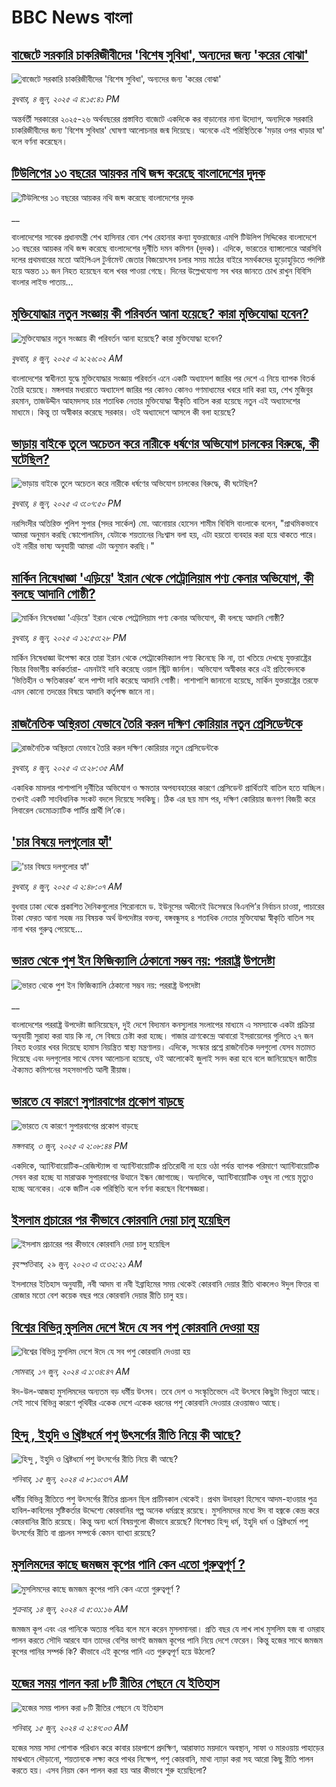 # BBC News বাংলা## [বাজেটে সরকারি চাকরিজীবীদের 'বিশেষ সুবিধা', অন্যদের জন্য 'করের বোঝা' ](https://www.bbc.com/bengali/articles/clyg0ygn5geo?at_campaign=githubrss)![বাজেটে সরকারি চাকরিজীবীদের 'বিশেষ সুবিধা', অন্যদের জন্য 'করের বোঝা' ](https://ichef.bbci.co.uk/ace/standard/240/cpsprodpb/6c89/live/4c2904a0-4149-11f0-a8f8-fd544bcd141d.jpg)_বুধবার, ৪ জুন, ২০২৫ এ ৪:১৫:৪১ PM_অন্তর্বর্তী সরকারের ২০২৫-২৬ অর্থবছরের প্রস্তাবিত বাজেটে একদিকে কর বাড়ানোর নানা উদ্যোগ, অন্যদিকে সরকারি চাকরিজীবীদের জন্য 'বিশেষ সুবিধার' ঘোষণা আলোচনার জন্ম দিয়েছে। অনেকে এই পরিস্থিতিকে 'মড়ার ওপর খাড়ার ঘা' বলে বর্ণনা করেছেন।## [টিউলিপের ১৩ বছরের আয়কর নথি জব্দ করেছে বাংলাদেশের দুদক](https://www.bbc.co.uk/bengali/live/crmk1rdx8ket?at_campaign=githubrss)![টিউলিপের ১৩ বছরের আয়কর নথি জব্দ করেছে বাংলাদেশের দুদক](https://ichef.bbci.co.uk/ace/standard/240/cpsprodpb/5d34/live/a3142080-415b-11f0-bace-e1270fc31f5e.jpg)__বাংলাদেশের সাবেক প্রধানমন্ত্রী শেখ হাসিনার বোন শেখ রেহানার কন্যা যুক্তরাজ্যের এমপি টিউলিপ সিদ্দিকের বাংলাদেশে ১৩ বছরের আয়কর নথি জব্দ করেছে বাংলাদেশের দুর্নীতি দমন কমিশন (দুদক)। এদিকে, ভারতের ব্যাঙ্গালোরে আরসিবি দলের প্রথমবারের মতো আইপিএল টুর্নামেন্ট জেতার বিজয়োৎসব চলার সময় মাঠের বাইরে সমর্থকদের হুড়োহুড়িতে পদপিষ্ট হয়ে অন্তত ১১ জন নিহত হয়েছেন বলে খবর পাওয়া গেছে। দিনের উল্লেখযোগ্য সব খবর জানতে চোখ রাখুন বিবিসি বাংলার লাইভ পাতায়...## [মুক্তিযোদ্ধার নতুন সংজ্ঞায় কী পরিবর্তন আনা হয়েছে? কারা মুক্তিযোদ্ধা হবেন?](https://www.bbc.com/bengali/articles/ceqgw3rq8dyo?at_campaign=githubrss)![মুক্তিযোদ্ধার নতুন সংজ্ঞায় কী পরিবর্তন আনা হয়েছে? কারা মুক্তিযোদ্ধা হবেন?](https://ichef.bbci.co.uk/ace/standard/240/cpsprodpb/93c1/live/78ea9830-411e-11f0-835b-310c7b938e84.jpg)_বুধবার, ৪ জুন, ২০২৫ এ ৯:২৬:০২ AM_বাংলাদেশের স্বাধীনতা যুদ্ধে মুক্তিযোদ্ধার সংজ্ঞায় পরিবর্তন এনে একটি অধ্যাদেশ জারির পর দেশে এ নিয়ে ব্যাপক বিতর্ক তৈরি হয়েছে। মঙ্গলবার মধ্যরাতে অধ্যাদেশ জারির পর কোনও কোনও গণমাধ্যমের খবরে দাবি করা হয়, শেখ মুজিবুর রহমান, তাজউদ্দীন আহমদসহ চার শতাধিক নেতার মুক্তিযোদ্ধা স্বীকৃতি বাতিল করা হয়েছে নতুন এই অধ্যাদেশের মাধ্যমে। কিন্তু তা অস্বীকার করেছে সরকার। ওই অধ্যাদেশে  আসলে কী বলা হয়েছে?## [ভাড়ায় বাইকে তুলে অচেতন করে নারীকে ধর্ষণের অভিযোগ চালকের বিরুদ্ধে, কী ঘটেছিল?](https://www.bbc.com/bengali/articles/c9dq4zey3q5o?at_campaign=githubrss)![ভাড়ায় বাইকে তুলে অচেতন করে নারীকে ধর্ষণের অভিযোগ চালকের বিরুদ্ধে, কী ঘটেছিল?](https://ichef.bbci.co.uk/ace/standard/240/cpsprodpb/c26e/live/7a5fc380-4154-11f0-b6e6-4ddb91039da1.jpg)_বুধবার, ৪ জুন, ২০২৫ এ ৩:০৭:৫০ PM_নরসিংদীর অতিরিক্ত পুলিশ সুপার (সদর সার্কেল) মো. আনোয়ার হোসেন শামীম বিবিসি বাংলাকে বলেন, "প্রাথমিকভাবে আমরা অনুমান করছি স্কোপোলামিন, যেটাকে শয়তানের নিঃশ্বাস বলা হয়, এটা হয়তো ব্যবহার করা হয়ে থাকতে পারে। ওই নারীর ভাষ্য অনুযায়ী আমরা এটা অনুমান করছি।"## [মার্কিন নিষেধাজ্ঞা 'এড়িয়ে' ইরান থেকে পেট্রোলিয়াম পণ্য কেনার অভিযোগ, কী বলছে আদানি গোষ্ঠী?](https://www.bbc.com/bengali/articles/clyg03y941no?at_campaign=githubrss)![মার্কিন নিষেধাজ্ঞা 'এড়িয়ে' ইরান থেকে পেট্রোলিয়াম পণ্য কেনার অভিযোগ, কী বলছে আদানি গোষ্ঠী?](https://ichef.bbci.co.uk/ace/standard/240/cpsprodpb/e91f/live/854997f0-412a-11f0-bace-e1270fc31f5e.jpg)_বুধবার, ৪ জুন, ২০২৫ এ ১২:৫৩:২৮ PM_মার্কিন নিষেধাজ্ঞা উপেক্ষা করে তারা ইরান থেকে পেট্রোকেমিক্যাল পণ্য কিনেছে কি না, তা খতিয়ে দেখছে যুক্তরাষ্ট্রের বিচার বিভাগীয় কর্মকর্তারা- এমনটাই দাবি করেছে ওয়াল স্ট্রিট জার্নাল। অভিযোগ অস্বীকার করে এই প্রতিবেদনকে ‘ভিত্তিহীন ও ক্ষতিকারক’ বলে পাল্টা দাবি করেছে আদানি গোষ্ঠী। পাশাপাশি জানানো হয়েছে, মার্কিন যুক্তরাষ্ট্রের তরফে এমন কোনো তদন্তের বিষয়ে আদানি কর্তৃপক্ষ জানে না।## [রাজনৈতিক অস্থিরতা যেভাবে তৈরি করল                                                                    দক্ষিণ কোরিয়ার নতুন প্রেসিডেন্টকে](https://www.bbc.com/bengali/articles/cwyj3d4j257o?at_campaign=githubrss)![রাজনৈতিক অস্থিরতা যেভাবে তৈরি করল                                                                    দক্ষিণ কোরিয়ার নতুন প্রেসিডেন্টকে](https://ichef.bbci.co.uk/ace/standard/240/cpsprodpb/a526/live/1635ee80-40ef-11f0-bace-e1270fc31f5e.jpg)_বুধবার, ৪ জুন, ২০২৫ এ ৩:২৮:৩৫ AM_একাধিক মামলার পাশাপাশি দুর্নীতির অভিযোগ ও ক্ষমতার অপব্যবহারের কারণে প্রেসিডেন্ট প্রার্থিতাই বাতিল হতে যাচ্ছিল। তখনই একটি সাংবিধানিক সংকট বদলে দিয়েছে সবকিছু। ঠিক এর ছয় মাস পর, দক্ষিণ কোরিয়ার জনগণ বিজয়ী করে লিবারেল ডেমোক্র্যাটিক পার্টির প্রার্থী লি’কে।## ['চার বিষয়ে দলগুলোর হ্যাঁ'](https://www.bbc.com/bengali/articles/c3v566vev30o?at_campaign=githubrss)!['চার বিষয়ে দলগুলোর হ্যাঁ'](https://ichef.bbci.co.uk/ace/standard/240/cpsprodpb/2226/live/796bd7f0-40e3-11f0-bace-e1270fc31f5e.jpg)_বুধবার, ৪ জুন, ২০২৫ এ ২:৪৮:০৭ AM_বুধবার ঢাকা থেকে প্রকাশিত দৈনিকগুলোর শিরোনামে ড. ইউনূসের অধীনেই ডিসেম্বরে বিএনপি’র নির্বাচন চাওয়া, পাচারের টাকা ফেরত আনা সহজ নয় বিষয়ক অর্থ উপদেষ্টার বক্তব্য, বঙ্গবন্ধুসহ ৪ শতাধিক নেতার মুক্তিযোদ্ধা স্বীকৃতি বাতিল সহ নানা খবর গুরুত্ব পেয়েছে…## [ভারত থেকে পুশ ইন ফিজিক্যালি ঠেকানো সম্ভব নয়: পররাষ্ট্র উপদেষ্টা](https://www.bbc.co.uk/bengali/live/c5yx74wwg9wt?at_campaign=githubrss)![ভারত থেকে পুশ ইন ফিজিক্যালি ঠেকানো সম্ভব নয়: পররাষ্ট্র উপদেষ্টা](https://ichef.bbci.co.uk/ace/standard/240/cpsprodpb/c3f0/live/e99d04f0-4092-11f0-835b-310c7b938e84.jpg)__বাংলাদেশের পররাষ্ট্র উপদেষ্টা জানিয়েছেন, দুই দেশে বিদ্যমান কনস্যুলার সংলাপের মাধ্যমে এ সমস্যাকে একটা প্রক্রিয়া অনুযায়ী সুরাহা করা যায় কি না, সে বিষয়ে চেষ্টা করা হচ্ছে। গাজার ত্রাণকেন্দ্রে আবারো ইসরায়েলের গুলিতে ২৭ জন নিহত হওয়ার খবর দিয়েছে হামাস নিয়ন্ত্রিত স্বাস্থ্য মন্ত্রণালয়। এদিকে, সংস্কার প্রশ্নে রাজনৈতিক দলগুলো যেসব মতামত দিয়েছে এবং দলগুলোর সাথে যেসব আলোচনা হয়েছে, ওই আলোকেই জুলাই সনদ করা হবে বলে জানিয়েছেন জাতীয় ঐক্যমত কমিশনের সহসভাপতি আলী রীয়াজ।## [ভারতে যে কারণে সুপারবাগের প্রকোপ বাড়ছে](https://www.bbc.com/bengali/articles/c4g6462djn8o?at_campaign=githubrss)![ভারতে যে কারণে সুপারবাগের প্রকোপ বাড়ছে](https://ichef.bbci.co.uk/ace/standard/240/cpsprodpb/a0c0/live/8b964860-4062-11f0-bace-e1270fc31f5e.jpg)_মঙ্গলবার, ৩ জুন, ২০২৫ এ ২:০৮:৪৪ PM_একদিকে, অ্যান্টিবায়োটিক-রেজিস্ট্যান্স বা অ্যান্টিবায়োটিক প্রতিরোধী না হয়ে ওঠা পর্যন্ত ব্যাপক পরিমাণে অ্যান্টিবায়োটিক সেবন করা হচ্ছে যা মারাত্মক সুপারবাগের উত্থানে ইন্ধন জোগাচ্ছে। অন্যদিকে, অ্যান্টিবায়োটিক ওষুধ না পেয়ে মৃত্যুও হচ্ছে অনেকের।  একে জটিল  এক পরিস্থিতি বলে বর্ণনা করছেন বিশেষজ্ঞরা।## [ইসলাম প্রচারের পর কীভাবে কোরবানি দেয়া চালু হয়েছিল](https://www.bbc.com/bengali/articles/c4n94jv8gn5o?at_campaign=githubrss)![ইসলাম প্রচারের পর কীভাবে কোরবানি দেয়া চালু হয়েছিল](https://ichef.bbci.co.uk/ace/standard/240/cpsprodpb/5867/live/ccd48d20-14fc-11ee-816c-eb33efffe2a0.jpg)_বৃহস্পতিবার, ২৯ জুন, ২০২৩ এ ৩:৩২:২১ AM_ইসলামের ইতিহাস অনুযায়ী, নবী আদম বা নবী ইব্রাহিমের সময় থেকেই কোরবানি দেয়ার রীতি থাকলেও ঈদুল ফিতর বা রোজার মতো বেশ কয়েক বছর পরে কোরবানি দেয়ার রীতি চালু হয়।## [বিশ্বের বিভিন্ন মুসলিম দেশে ঈদে যে সব পশু কোরবানি দেওয়া হয়](https://www.bbc.com/bengali/articles/cw00273x4g6o?at_campaign=githubrss)![বিশ্বের বিভিন্ন মুসলিম দেশে ঈদে যে সব পশু কোরবানি দেওয়া হয়](https://ichef.bbci.co.uk/ace/standard/240/cpsprodpb/93f5/live/12e84010-2bcf-11ef-a88c-091dd981830a.jpg)_সোমবার, ১৭ জুন, ২০২৪ এ ১:৩৪:৪৭ AM_ঈদ-উল-আজহা মুসলিমদের অন্যতম বড় ধর্মীয় উৎসব। তবে দেশ ও সংস্কৃতিভেদে এই উৎসবে কিছুটা ভিন্নতা আছে। সেই সাথে বিভিন্ন কারণে পৃথিবীর একেক দেশে একেক ধরনের পশু কোরবানি দেওয়ার রেওয়াজও আছে।## [হিন্দু , ইহুদি ও খ্রিষ্টধর্মে পশু উৎসর্গের রীতি নিয়ে কী আছে?](https://www.bbc.com/bengali/articles/cyxxpnyl9geo?at_campaign=githubrss)![হিন্দু , ইহুদি ও খ্রিষ্টধর্মে পশু উৎসর্গের রীতি নিয়ে কী আছে?](https://ichef.bbci.co.uk/ace/standard/240/cpsprodpb/4e14/live/880d8b70-255d-11ef-b3df-572685bc76f0.jpg)_শনিবার, ১৫ জুন, ২০২৪ এ ৮:১০:৩৭ AM_ধর্মীয় বিভিন্ন রীতিতে পশু উৎসর্গের রীতির প্রচলন ছিল প্রাচীনকাল থেকেই। প্রথম উদাহরণ হিসেবে আদম-হাওয়ার পুত্র হাবিল-কাবিলের সৃষ্টিকর্তার উদ্দেশ্যে কোরবানির গল্প অনেক ধর্মগ্রন্থে রয়েছে। মুসলিমদের মধ্যে ঈদ বা হজ্বকে কেন্দ্র করে কোরবানির রীতি রয়েছে। কিন্তু অন্য ধর্মে বিষয়গুলো কীভাবে রয়েছে? বিশেষত হিন্দু ধর্ম, ইহুদি ধর্ম ও খ্রিষ্টধর্মে পশু উৎসর্গের রীতি বা প্রচলন সম্পর্কে কেমন ব্যাখ্যা রয়েছে?## [মুসলিমদের কাছে জমজম কূপের পানি কেন এতো গুরুত্বপূর্ণ ?](https://www.bbc.com/bengali/articles/cd11r0g4564o?at_campaign=githubrss)![মুসলিমদের কাছে জমজম কূপের পানি কেন এতো গুরুত্বপূর্ণ ?](https://ichef.bbci.co.uk/ace/standard/240/cpsprodpb/e431/live/e3d2efb0-2a10-11ef-b3b8-ed2dd2d12607.jpg)_শুক্রবার, ১৪ জুন, ২০২৪ এ ৫:৩১:১৬ AM_জমজম কূপ এবং এর পানিকে অত্যন্ত পবিত্র বলে মনে করেন মুসলমানরা। প্রতি বছর যে লাখ লাখ মুসলিম হজ বা ওমরাহ পালন করতে সৌদি আরবে যান তাদের বেশির ভাগই জমজম কূপের পানি নিয়ে দেশে ফেরেন। কিন্তু হজের সাথে জমজম কূপের পানির সম্পর্ক কি? কীভাবে এই কূপের পানি এত গুরুত্বপূর্ণ হয়ে উঠলো?## [হজের সময় পালন করা ৮টি রীতির পেছনে যে ইতিহাস](https://www.bbc.com/bengali/articles/c9rrwdln1qwo?at_campaign=githubrss)![হজের সময় পালন করা ৮টি রীতির পেছনে যে ইতিহাস](https://ichef.bbci.co.uk/ace/standard/240/cpsprodpb/cbd8/live/2f7cc810-287b-11ef-83a2-e35a1d22cd73.jpg)_শনিবার, ১৫ জুন, ২০২৪ এ ২:৪৭:০৩ AM_হজের সময় সাদা পোশাক পরিধান করে কাবার চারপাশে প্রদক্ষিণ, আরাফাত ময়দানে অবস্থান, সাফা ও মারওয়ায় পাহাড়ের মাঝখানে দৌড়ানো, শয়তানকে লক্ষ্য করে পাথর নিক্ষেপ, পশু কোরবানি, মাথা ন্যাড়া করা সহ আরো কিছু রীতি পালন করতে হয়। এসব নিয়ম কেন পালন করা হয় আর কীভাবে শুরু হয়েছিলো?